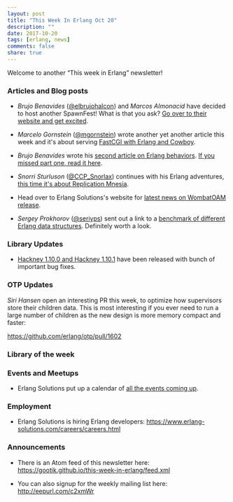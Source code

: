 ```yaml
---
layout: post
title: "This Week In Erlang Oct 20"
description: ""
date: 2017-10-20
tags: [erlang, news]
comments: false
share: true
---
```


Welcome to another “This week in Erlang” newsletter! 

### Articles and Blog posts

- *Brujo Benavides* ([@elbrujohalcon][1]) and *Marcos Almonacid* have decided to host another SpawnFest! What is that you ask? [Go over to their website and get excited][2].

- *Marcelo Gornstein* ([@mgornstein][3]) wrote another yet another article this week and it's about serving [FastCGI with Erlang and Cowboy][4].

- *Brujo Benavides* wrote his [second article on Erlang behaviors][5]. [If you missed part one, read it here][6].

- *Snorri Sturluson* ([@CCP_Snorlax][7]) continues with his Erlang adventures, [this time it's about Replication Mnesia][8].

- Head over to Erlang Solutions's website for [latest news on WombatOAM release][9].

- *Sergey Prokhorov* ([@seriyps][10]) sent out a link to a [benchmark of different Erlang data structures][11]. Definitely worth a look.

### Library Updates
- [Hackney 1.10.0 and Hackney 1.10.1][12] have been released with bunch of important bug fixes.

### OTP Updates
*Siri Hansen* open an interesting PR this week, to optimize how supervisors store their
children data. This is most interesting if you ever need to run a large number of 
children as the new design is more memory compact and faster:

<https://github.com/erlang/otp/pull/1602>

### Library of the week

### Events and Meetups
- Erlang Solutions put up a calendar of [all the events coming up][13].

### Employment
- Erlang Solutions is hiring Erlang developers: <https://www.erlang-solutions.com/careers/careers.html>

### Announcements
- There is an Atom feed of this newsletter here:
   <https://gootik.github.io/this-week-in-erlang/feed.xml>

- You can also signup for the weekly mailing list here: <http://eepurl.com/c2xmWr>


[1]: https://twitter.com/elbrujohalcon
[2]: https://spawnfest.github.io/

[3]: https://twitter.com/mgornstein
[4]: http://marcelog.github.io/articles/erlang_cowboy_php_fastcgi.html

[5]: https://medium.com/erlang-battleground/erlang-behaviors-d5bb30d5412b
[6]: https://medium.com/erlang-battleground/erlang-behaviors-4348e89351ff

[7]: https://twitter.com/CCP_Snorlax
[8]: https://ccpsnorlax.blogspot.co.uk/2017/10/replicated-mnesia.html

[9]: https://www.erlang-solutions.com/blog/from-the-developer-what-s-new-in-wombatoam-3-0-0.html

[10]: https://twitter.com/seriyps
[11]: http://tryerl.seriyps.ru/#id=f9f3

[12]: https://github.com/benoitc/hackney/blob/master/NEWS.md##1101---2017-10-20

[13]: https://www.erlang-solutions.com/blog/9-unmissable-upcoming-erlang-elixir-events.html

